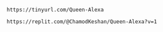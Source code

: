 ````test
https://tinyurl.com/Queen-Alexa
````
````test
https://replit.com/@ChamodKeshan/Queen-Alexa?v=1
````
